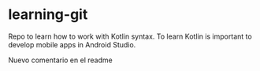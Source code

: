 # learning-git
Repo to learn how to work with Kotlin syntax.
To learn Kotlin is important to develop mobile apps in Android Studio.

Nuevo comentario en el readme